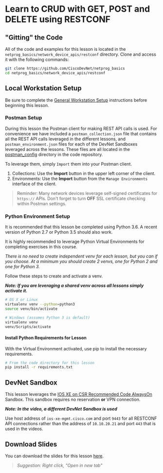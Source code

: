 # Learn to CRUD with GET, POST and DELETE using RESTCONF

## "Gitting" the Code
All of the code and examples for this lesson is located in the `netprog_basics/network_device_apis/restconf` directory.  Clone and access it with the following commands:

```bash
git clone https://github.com/CiscoDevNet/netprog_basics
cd netprog_basics/network_device_apis/restconf
```

## Local Workstation Setup
Be sure to complete the [General Workstation Setup](https://github.com/CiscoDevNet/netprog_basics/blob/master/readme_resources/workstation_setup.md) instructions before beginning this lesson.  

### Postman Setup
During this lesson the Postman client for making REST API calls is used.  For convenience we have included a `postman_collection.json` file that contains all the REST API calls leveraged in the different lessons, and `postman_environment.json` files for each of the DevNet Sandboxes leveraged across the lessons.  These files are all located in the [postman_config](https://github.com/CiscoDevNet/netprog_basics/tree/master/postman_config) directory in the code repository.  

To leverage them, simply `Import` them into your Postman client.  

1. Collections: Use the **Import** button in the upper left corner of the client.
2. Environments: Use the **Import** button from the `Manage Environments` interface of the client.  

> Reminder: Many network devices leverage self-signed certificates for `https://` APIs.  Don't forget to turn **OFF** SSL certificate checking within Postman settings.

### Python Environment Setup
It is recommended that this lesson be completed using Python 3.6.  A recent version of Python 2.7 or Python 3.5 should also work.  

It is highly recommended to leverage Python Virtual Environments for completing exercises in this course.  

*There is no need to create independent venv for each lesson, but you can if you choose.  At a minimum you should create 2 venvs, one for Python 2 and one for Python 3.*  

Follow these steps to create and activate a venv.  

***Note: If you are leveraging a shared venv across all lessons simply activate it.***

```bash
# OS X or Linux
virtualenv venv --python=python3
source venv/bin/activate
```

```bash
# Windows (assumes Python 3 is default)
virtualenv venv
venv/Scripts/activate
```

#### Install Python Requirements for Lesson
With the Virtual Environment activated, use pip to install the necessary requirements.  

```bash
# From the code directory for this lesson
pip install -r requirements.txt
```

## DevNet Sandbox
This lesson leverages the [IOS XE on CSR Recommended Code AlwaysOn](https://devnetsandbox.cisco.com/RM/Diagram/Index/27d9747a-db48-4565-8d44-df318fce37ad?diagramType=Topology) Sandbox.  This sandbox requires no reservation **or** VPN connection.  

***Note: In the video, a different DevNet Sandbox is used***

Use host address of `ios-xe-mgmt.cisco.com` and port `9443` for all RESTCONF API connections rather than the address of `10.10.20.21` and port `443` that is used in the videos.


## Download Slides

You can download the slides for this lesson [here](https://developer.cisco.com/fileMedia/download/1f4bd879-b892-3b8a-bbe8-3279d7c13c55). 

> *Suggestion: Right click, "Open in new tab"*